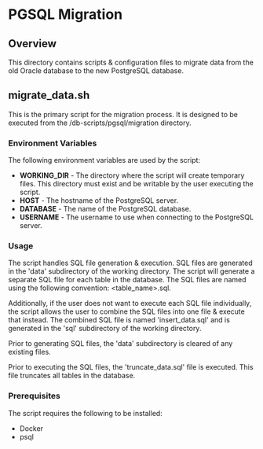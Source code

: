 # PGSQL Migration
## Overview
This directory contains scripts & configuration files to migrate data from the old Oracle database to the new PostgreSQL database.

## migrate_data.sh
This is the primary script for the migration process. It is designed to be executed from the /db-scripts/pgsql/migration directory.

### Environment Variables
The following environment variables are used by the script:
* **WORKING_DIR** - The directory where the script will create temporary files. This directory must exist and be writable by the user executing the script.
* **HOST** - The hostname of the PostgreSQL server.
* **DATABASE** - The name of the PostgreSQL database.
* **USERNAME** - The username to use when connecting to the PostgreSQL server.

### Usage
The script handles SQL file generation & execution. SQL files are generated in the 'data' subdirectory of the working directory. The script will generate a separate SQL file for each table in the database. The SQL files are named using the following convention: <table_name>.sql.

Additionally, if the user does not want to execute each SQL file individually, the script allows the user to combine the SQL files into one file & execute that instead. The combined SQL file is named 'insert_data.sql' and is generated in the 'sql' subdirectory of the working directory.

Prior to generating SQL files, the 'data' subdirectory is cleared of any existing files.

Prior to executing the SQL files, the 'truncate_data.sql' file is executed. This file truncates all tables in the database.

### Prerequisites
The script requires the following to be installed:
* Docker
* psql 